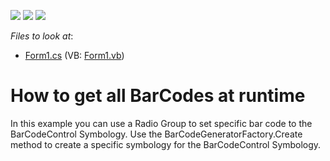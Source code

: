 <!-- default badges list -->
![](https://img.shields.io/endpoint?url=https://codecentral.devexpress.com/api/v1/VersionRange/128620971/12.1.5%2B)
[![](https://img.shields.io/badge/Open_in_DevExpress_Support_Center-FF7200?style=flat-square&logo=DevExpress&logoColor=white)](https://supportcenter.devexpress.com/ticket/details/E4293)
[![](https://img.shields.io/badge/📖_How_to_use_DevExpress_Examples-e9f6fc?style=flat-square)](https://docs.devexpress.com/GeneralInformation/403183)
<!-- default badges end -->
<!-- default file list -->
*Files to look at*:

* [Form1.cs](./CS/BarCode/Form1.cs) (VB: [Form1.vb](./VB/BarCode/Form1.vb))
<!-- default file list end -->
# How to get all BarCodes at runtime


<p>In this example you can use a Radio Group to set specific bar code to the BarCodeControl Symbology. Use the BarCodeGeneratorFactory.Create method to create a specific symbology for the BarCodeControl Symbology.</p>

<br/>


